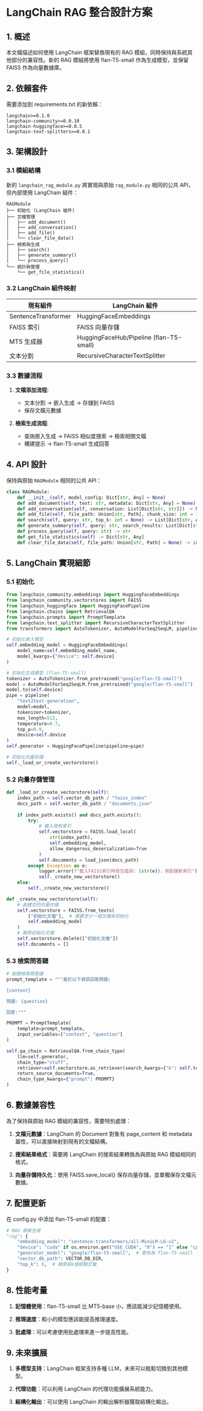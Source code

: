 # LangChain RAG 整合設計方案

## 1. 概述

本文檔描述如何使用 LangChain 框架替換現有的 RAG 模組，同時保持與系統其他部分的兼容性。新的 RAG 模組將使用 flan-T5-small 作為生成模型，並保留 FAISS 作為向量數據庫。

## 2. 依賴套件

需要添加到 requirements.txt 的新依賴：

```
langchain>=0.1.0
langchain-community>=0.0.10
langchain-huggingface>=0.0.5
langchain-text-splitters>=0.0.1
```

## 3. 架構設計

### 3.1 模組結構

新的 `langchain_rag_module.py` 將實現與原始 `rag_module.py` 相同的公共 API，但內部使用 LangChain 組件：

```
RAGModule
├── 初始化 (LangChain 組件)
├── 文檔管理
│   ├── add_document()
│   ├── add_conversation()
│   ├── add_file()
│   └── clear_file_data()
├── 檢索與生成
│   ├── search()
│   ├── generate_summary()
│   └── process_query()
└── 統計與管理
    └── get_file_statistics()
```

### 3.2 LangChain 組件映射

| 現有組件 | LangChain 組件 |
|---------|--------------|
| SentenceTransformer | HuggingFaceEmbeddings |
| FAISS 索引 | FAISS 向量存儲 |
| MT5 生成器 | HuggingFaceHub/Pipeline (flan-T5-small) |
| 文本分割 | RecursiveCharacterTextSplitter |

### 3.3 數據流程

1. **文檔添加流程**:
   - 文本分割 → 嵌入生成 → 存儲到 FAISS
   - 保存文檔元數據

2. **檢索生成流程**:
   - 查詢嵌入生成 → FAISS 相似度搜索 → 檢索相關文檔
   - 構建提示 → flan-T5-small 生成回答

## 4. API 設計

保持與原始 `RAGModule` 相同的公共 API：

```python
class RAGModule:
    def __init__(self, model_config: Dict[str, Any] = None)
    def add_document(self, text: str, metadata: Dict[str, Any] = None) -> int
    def add_conversation(self, conversation: List[Dict[str, str]]) -> None
    def add_file(self, file_path: Union[str, Path], chunk_size: int = 1000, overlap: int = 200) -> int
    def search(self, query: str, top_k: int = None) -> List[Dict[str, Any]]
    def generate_summary(self, query: str, search_results: List[Dict[str, Any]]) -> str
    def process_query(self, query: str) -> str
    def get_file_statistics(self) -> Dict[str, Any]
    def clear_file_data(self, file_path: Union[str, Path] = None) -> int
```

## 5. LangChain 實現細節

### 5.1 初始化

```python
from langchain_community.embeddings import HuggingFaceEmbeddings
from langchain_community.vectorstores import FAISS
from langchain_huggingface import HuggingFacePipeline
from langchain.chains import RetrievalQA
from langchain.prompts import PromptTemplate
from langchain.text_splitter import RecursiveCharacterTextSplitter
from transformers import AutoTokenizer, AutoModelForSeq2SeqLM, pipeline

# 初始化嵌入模型
self.embedding_model = HuggingFaceEmbeddings(
    model_name=self.embedding_model_name,
    model_kwargs={"device": self.device}
)

# 初始化生成模型 (flan-T5-small)
tokenizer = AutoTokenizer.from_pretrained("google/flan-t5-small")
model = AutoModelForSeq2SeqLM.from_pretrained("google/flan-t5-small")
model.to(self.device)
pipe = pipeline(
    "text2text-generation",
    model=model,
    tokenizer=tokenizer,
    max_length=512,
    temperature=0.7,
    top_p=0.9,
    device=self.device
)
self.generator = HuggingFacePipeline(pipeline=pipe)

# 初始化向量存儲
self._load_or_create_vectorstore()
```

### 5.2 向量存儲管理

```python
def _load_or_create_vectorstore(self):
    index_path = self.vector_db_path / "faiss_index"
    docs_path = self.vector_db_path / "documents.json"
    
    if index_path.exists() and docs_path.exists():
        try:
            # 載入現有索引
            self.vectorstore = FAISS.load_local(
                str(index_path),
                self.embedding_model,
                allow_dangerous_deserialization=True
            )
            self.documents = load_json(docs_path)
        except Exception as e:
            logger.error(f"載入FAISS索引時發生錯誤: {str(e)}，將創建新索引")
            self._create_new_vectorstore()
    else:
        self._create_new_vectorstore()

def _create_new_vectorstore(self):
    # 創建空的向量存儲
    self.vectorstore = FAISS.from_texts(
        ["初始化文檔"],  # 需要至少一個文檔來初始化
        self.embedding_model
    )
    # 刪除初始化文檔
    self.vectorstore.delete(["初始化文檔"])
    self.documents = []
```

### 5.3 檢索問答鏈

```python
# 創建檢索問答鏈
prompt_template = """基於以下資訊回答問題:

{context}

問題: {question}

回答:"""

PROMPT = PromptTemplate(
    template=prompt_template,
    input_variables=["context", "question"]
)

self.qa_chain = RetrievalQA.from_chain_type(
    llm=self.generator,
    chain_type="stuff",
    retriever=self.vectorstore.as_retriever(search_kwargs={"k": self.top_k}),
    return_source_documents=True,
    chain_type_kwargs={"prompt": PROMPT}
)
```

## 6. 數據兼容性

為了保持與原始 RAG 模組的兼容性，需要特別處理：

1. **文檔元數據**：LangChain 的 Document 對象有 page_content 和 metadata 屬性，可以直接映射到現有的文檔結構。

2. **搜索結果格式**：需要將 LangChain 的搜索結果轉換為與原始 RAG 模組相同的格式。

3. **向量存儲持久化**：使用 FAISS.save_local() 保存向量存儲，並單獨保存文檔元數據。

## 7. 配置更新

在 config.py 中添加 flan-T5-small 的配置：

```python
# RAG 檢索生成
"rag": {
    "embedding_model": "sentence-transformers/all-MiniLM-L6-v2",
    "device": "cuda" if os.environ.get("USE_CUDA", "0") == "1" else "cpu",
    "generator_model": "google/flan-t5-small",  # 更改為 flan-T5-small
    "vector_db_path": VECTOR_DB_DIR,
    "top_k": 5,  # 檢索前k個相關文檔
}
```

## 8. 性能考量

1. **記憶體使用**：flan-T5-small 比 MT5-base 小，應該能減少記憶體使用。

2. **推理速度**：較小的模型應該能提高推理速度。

3. **批處理**：可以考慮使用批處理來進一步提高性能。

## 9. 未來擴展

1. **多模型支持**：LangChain 框架支持多種 LLM，未來可以輕鬆切換到其他模型。

2. **代理功能**：可以利用 LangChain 的代理功能擴展系統能力。

3. **結構化輸出**：可以使用 LangChain 的輸出解析器獲取結構化輸出。
